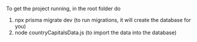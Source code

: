 To get the project running, in the root folder do
1. npx prisma migrate dev (to run migrations, it will create the database for you)
2. node countryCapitalsData.js (to import the data into the database)
